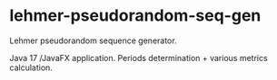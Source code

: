 # lehmer-pseudorandom-seq-gen
Lehmer pseudorandom sequence generator.

Java 17 /JavaFX application.
Periods determination + various metrics calculation.

